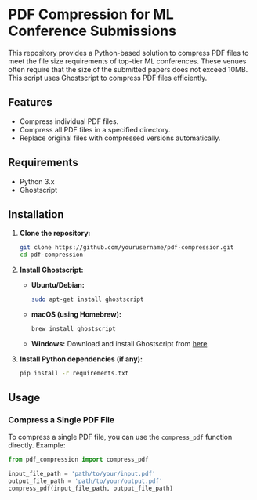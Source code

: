 # PDF Compression for ML Conference Submissions

This repository provides a Python-based solution to compress PDF files to meet the file size requirements of top-tier ML conferences. These venues often require that the size of the submitted papers does not exceed 10MB. This script uses Ghostscript to compress PDF files efficiently.

## Features

- Compress individual PDF files.
- Compress all PDF files in a specified directory.
- Replace original files with compressed versions automatically.

## Requirements

- Python 3.x
- Ghostscript

## Installation

1. **Clone the repository:**
    ```bash
    git clone https://github.com/yourusername/pdf-compression.git
    cd pdf-compression
    ```

2. **Install Ghostscript:**

    - **Ubuntu/Debian:**
        ```bash
        sudo apt-get install ghostscript
        ```

    - **macOS (using Homebrew):**
        ```bash
        brew install ghostscript
        ```

    - **Windows:**
        Download and install Ghostscript from [here](https://www.ghostscript.com/download.html).

3. **Install Python dependencies (if any):**
    ```bash
    pip install -r requirements.txt
    ```

## Usage

### Compress a Single PDF File

To compress a single PDF file, you can use the `compress_pdf` function directly. Example:

```python
from pdf_compression import compress_pdf

input_file_path = 'path/to/your/input.pdf'
output_file_path = 'path/to/your/output.pdf'
compress_pdf(input_file_path, output_file_path)
